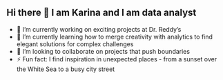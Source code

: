 ## Hi there 👋 I am Karina and I am data analyst

- 🔭 I’m currently working on exciting projects at Dr. Reddy’s
- 🌱 I’m currently learning how to merge creativity with analytics to find elegant solutions for complex challenges
- 👯 I’m looking to collaborate on projects that push boundaries
- ⚡ Fun fact: I find inspiration in unexpected places - from a sunset over the White Sea to a busy city street

<!--
**kamitsa/kamitsa** is a ✨ _special_ ✨ repository because its `README.md` (this file) appears on your GitHub profile.

Here are some ideas to get you started:

- 
-->

